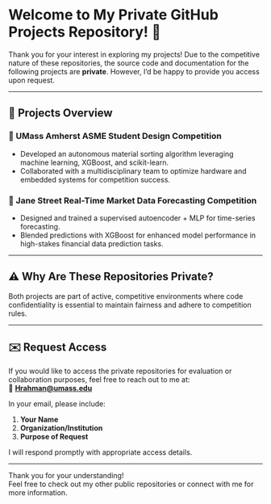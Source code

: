 # Welcome to My Private GitHub Projects Repository! 🚀  

Thank you for your interest in exploring my projects! Due to the competitive nature of these repositories, the  source code and documentation for the following projects are **private**. However, I’d be happy to provide you access upon request.  

---

## 📂 **Projects Overview**

### 🔹 UMass Amherst ASME Student Design Competition  
- Developed an autonomous material sorting algorithm leveraging machine learning, XGBoost, and scikit-learn.  
- Collaborated with a multidisciplinary team to optimize hardware and embedded systems for competition success.  

### 🔹 Jane Street Real-Time Market Data Forecasting Competition  
- Designed and trained a supervised autoencoder + MLP for time-series forecasting.  
- Blended predictions with XGBoost for enhanced model performance in high-stakes financial data prediction tasks.  

---

## ⚠️ **Why Are These Repositories Private?**  
Both projects are part of active, competitive environments where code confidentiality is essential to maintain fairness and adhere to competition rules.  

---

## ✉️ **Request Access**  
If you would like to access the private repositories for evaluation or collaboration purposes, feel free to reach out to me at:  
📧 **Hrahman@umass.edu**  

In your email, please include:  
1. **Your Name**  
2. **Organization/Institution**  
3. **Purpose of Request**  

I will respond promptly with appropriate access details.  

---

Thank you for your understanding!  
Feel free to check out my other public repositories or connect with me for more information.
